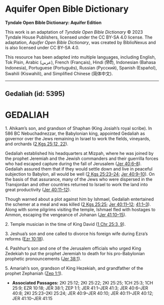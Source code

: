 # Aquifer Open Bible Dictionary

**Tyndale Open Bible Dictionary: Aquifer Edition**

This work is an adaptation of *Tyndale Open Bible Dictionary* © 2023 Tyndale House Publishers, licensed under the CC BY\-SA 4\.0 license. The adaptation, *Aquifer Open Bible Dictionary*, was created by BiblioNexus and is also licensed under CC BY\-SA 4\.0\.

This resource has been adapted into multiple languages, including English, Tok Pisin, Arabic (عربي), French (Français), Hindi (हिंदी), Indonesian (Bahasa Indonesia), Portuguese (Português), Russian (Русский), Spanish (Español), Swahili (Kiswahili), and Simplified Chinese (简体中文).



--------------------------------

## Gedaliah (id: 5395)

GEDALIAH
========

1\. Ahikam’s son, and grandson of Shaphan (King Josiah’s royal scribe). In 586 BC Nebuchadnezzar, the Babylonian king, appointed Gedaliah as governor over the Jews remaining in Israel to work the fields, vineyards, and orchards ([2 Kgs 25:12, 22](https://ref.ly/2Kgs25:12,2Kgs25:22)).

Gedaliah established his headquarters at Mizpah, where he was joined by the prophet Jeremiah and the Jewish commanders and their guerrilla forces who had escaped capture during the fall of Jerusalem ([Jer 40:6–8](https://ref.ly/Jer40:6-Jer40:8)). Gedaliah assured them that if they would settle down and live in peaceful subjection to Babylon, all would be well ([2 Kgs 25:23–24](https://ref.ly/2Kgs25:23-2Kgs25:24); [Jer 40:9–10](https://ref.ly/Jer40:9-Jer40:10)). On the basis of that assurance, many of the Jews who were dispersed in the Transjordan and other countries returned to Israel to work the land into great productivity ([Jer 40:11–12](https://ref.ly/Jer40:11-Jer40:12)).

Though warned about a plot against him by Ishmael, Gedaliah entertained the schemer at a meal and was killed ([2 Kgs 25:25](https://ref.ly/2Kgs25:25); [Jer 40:11–12](https://ref.ly/Jer40:11-Jer40:12); [41:1–3](https://ref.ly/Jer41:1-Jer41:3)). Along with some pilgrims visiting the temple, Ishmael fled with hostages to Ammon, escaping the vengeance of Johanan ([Jer 41:10–15](https://ref.ly/Jer41:10-Jer41:15)).

2\. Temple musician in the time of King David ([1 Chr 25:3, 9](https://ref.ly/1Chr25:3,1Chr25:9)).

3\. Jeshua’s son and one called to divorce his foreign wife during Ezra’s reforms ([Ezr 10:18](https://ref.ly/Ezra10:18)).

4\. Pashhur’s son and one of the Jerusalem officials who urged King Zedekiah to put the prophet Jeremiah to death for his pro\-Babylonian prophetic pronouncements ([Jer 38:1](https://ref.ly/Jer38:1)).

5\. Amariah’s son, grandson of King Hezekiah, and grandfather of the prophet Zephaniah ([Zep 1:1](https://ref.ly/Zeph1:1)).

* **Associated Passages:** 2KI 25:12; 2KI 25:22; 2KI 25:25; 1CH 25:3; 1CH 25:9; EZR 10:18; JER 38:1; ZEP 1:1; JER 41:1–JER 41:3; JER 40:6–JER 40:8; 2KI 25:23–2KI 25:24; JER 40:9–JER 40:10; JER 40:11–JER 40:12; JER 41:10–JER 41:15

